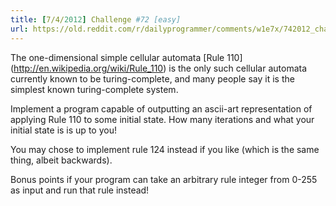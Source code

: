 ```yaml
---
title: [7/4/2012] Challenge #72 [easy]
url: https://old.reddit.com/r/dailyprogrammer/comments/w1e7x/742012_challenge_72_easy/
---
```


The one-dimensional simple cellular automata [Rule 110] (http://en.wikipedia.org/wiki/Rule_110) 
is the only such cellular automata currently known to be turing-complete, and many people say it is the simplest known turing-complete
system.

Implement a program capable of outputting an ascii-art representation of applying Rule 110 to some initial state.  How many iterations and what your initial state is is up to you!

You may chose to implement rule 124 instead if you like (which is the same thing, albeit backwards).

Bonus points if your program can take an arbitrary rule integer from 0-255 as input and run that rule instead!